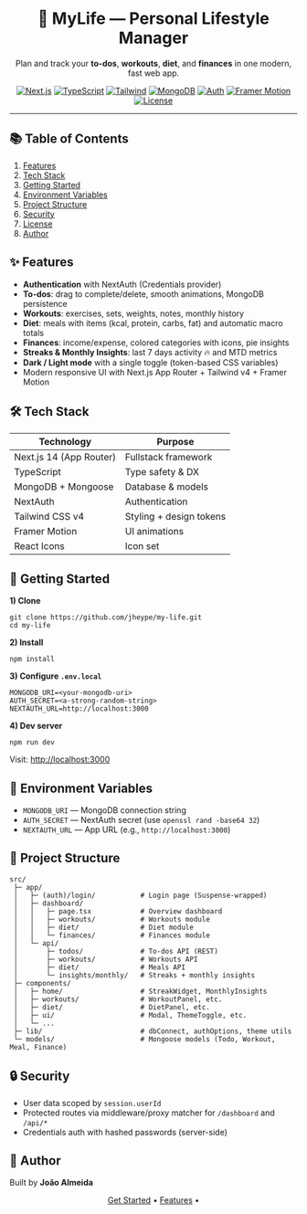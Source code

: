 <div align="center">
  <h1>🌱 MyLife — Personal Lifestyle Manager</h1>
  <p>Plan and track your <strong>to-dos</strong>, <strong>workouts</strong>, <strong>diet</strong>, and <strong>finances</strong> in one modern, fast web app.</p>

  <!-- Badges (edit links as needed) -->
  <p>
    <a href="#"><img alt="Next.js" src="https://img.shields.io/badge/Next.js-14-black?logo=nextdotjs"></a>
    <a href="#"><img alt="TypeScript" src="https://img.shields.io/badge/TypeScript-5-3178C6?logo=typescript&logoColor=white"></a>
    <a href="#"><img alt="Tailwind" src="https://img.shields.io/badge/Tailwind%20CSS-v4-06B6D4?logo=tailwindcss&logoColor=white"></a>
    <a href="#"><img alt="MongoDB" src="https://img.shields.io/badge/MongoDB-Mongoose-47A248?logo=mongodb&logoColor=white"></a>
    <a href="#"><img alt="Auth" src="https://img.shields.io/badge/NextAuth-Credentials-000000?logo=auth0&logoColor=white"></a>
    <a href="#"><img alt="Framer Motion" src="https://img.shields.io/badge/Framer%20Motion-UI%20Animations-0055FF?logo=framer&logoColor=white"></a>
    <a href="#"><img alt="License" src="https://img.shields.io/badge/License-Personal-green"></a>
  </p>

</div>

<hr/>

<!-- TOC -->
<h2 id="table-of-contents">📚 Table of Contents</h2>
<ol>
  <li><a href="#features">Features</a></li>
  <li><a href="#stack">Tech Stack</a></li>
  <li><a href="#getting-started">Getting Started</a></li>
  <li><a href="#environment">Environment Variables</a></li>
  <li><a href="#project-structure">Project Structure</a></li>
  <li><a href="#security">Security</a></li>
  <li><a href="#license">License</a></li>
  <li><a href="#author">Author</a></li>
</ol>

<!-- Features -->
<h2 id="features">✨ Features</h2>
<ul>
  <li><strong>Authentication</strong> with NextAuth (Credentials provider)</li>
  <li><strong>To-dos</strong>: drag to complete/delete, smooth animations, MongoDB persistence</li>
  <li><strong>Workouts</strong>: exercises, sets, weights, notes, monthly history</li>
  <li><strong>Diet</strong>: meals with items (kcal, protein, carbs, fat) and automatic macro totals</li>
  <li><strong>Finances</strong>: income/expense, colored categories with icons, pie insights</li>
  <li><strong>Streaks & Monthly Insights</strong>: last 7 days activity 🔥 and MTD metrics</li>
  <li><strong>Dark / Light mode</strong> with a single toggle (token-based CSS variables)</li>
  <li>Modern responsive UI with Next.js App Router + Tailwind v4 + Framer Motion</li>
</ul>

<!-- Stack -->
<h2 id="stack">🛠️ Tech Stack</h2>
<table>
  <thead>
    <tr><th>Technology</th><th>Purpose</th></tr>
  </thead>
  <tbody>
    <tr><td>Next.js 14 (App Router)</td><td>Fullstack framework</td></tr>
    <tr><td>TypeScript</td><td>Type safety & DX</td></tr>
    <tr><td>MongoDB + Mongoose</td><td>Database & models</td></tr>
    <tr><td>NextAuth</td><td>Authentication</td></tr>
    <tr><td>Tailwind CSS v4</td><td>Styling + design tokens</td></tr>
    <tr><td>Framer Motion</td><td>UI animations</td></tr>
    <tr><td>React Icons</td><td>Icon set</td></tr>
  </tbody>
</table>

<!-- Getting Started -->
<h2 id="getting-started">🚀 Getting Started</h2>

<p><strong>1) Clone</strong></p>
<pre><code>git clone https://github.com/jheype/my-life.git
cd my-life
</code></pre>

<p><strong>2) Install</strong></p>
<pre><code>npm install
</code></pre>

<p><strong>3) Configure <code>.env.local</code></strong></p>
<pre><code>MONGODB_URI=&lt;your-mongodb-uri&gt;
AUTH_SECRET=&lt;a-strong-random-string&gt;
NEXTAUTH_URL=http://localhost:3000
</code></pre>

<p><strong>4) Dev server</strong></p>
<pre><code>npm run dev
</code></pre>

<p>Visit: <a href="http://localhost:3000" target="_blank" rel="noopener">http://localhost:3000</a></p>

<!-- Environment -->
<h2 id="environment">🔧 Environment Variables</h2>
<ul>
  <li><code>MONGODB_URI</code> — MongoDB connection string</li>
  <li><code>AUTH_SECRET</code> — NextAuth secret (use <code>openssl rand -base64 32</code>)</li>
  <li><code>NEXTAUTH_URL</code> — App URL (e.g., <code>http://localhost:3000</code>)</li>
</ul>

<!-- Structure -->
<h2 id="project-structure">🧱 Project Structure</h2>
<pre><code>src/
 ├─ app/
 │   ├─ (auth)/login/           # Login page (Suspense-wrapped)
 │   ├─ dashboard/
 │   │   ├─ page.tsx            # Overview dashboard
 │   │   ├─ workouts/           # Workouts module
 │   │   ├─ diet/               # Diet module
 │   │   └─ finances/           # Finances module
 │   └─ api/
 │       ├─ todos/              # To-dos API (REST)
 │       ├─ workouts/           # Workouts API
 │       ├─ diet/               # Meals API
 │       └─ insights/monthly/   # Streaks + monthly insights
 ├─ components/
 │   ├─ home/                   # StreakWidget, MonthlyInsights
 │   ├─ workouts/               # WorkoutPanel, etc.
 │   ├─ diet/                   # DietPanel, etc.
 │   ├─ ui/                     # Modal, ThemeToggle, etc.
 │   └─ ... 
 ├─ lib/                        # dbConnect, authOptions, theme utils
 └─ models/                     # Mongoose models (Todo, Workout, Meal, Finance)
</code></pre>

<!-- Security -->
<h2 id="security">🔒 Security</h2>
<ul>
  <li>User data scoped by <code>session.userId</code></li>
  <li>Protected routes via middleware/proxy matcher for <code>/dashboard</code> and <code>/api/*</code></li>
  <li>Credentials auth with hashed passwords (server-side)</li>
</ul>

<!-- Author -->
<h2 id="author">🤝 Author</h2>
<p>
  Built by <strong>João Almeida</strong><br/>
</p>

<!-- Quick Links -->
<p align="center">
  <a href="#getting-started">Get Started</a> •
  <a href="#features">Features</a> •
</p>